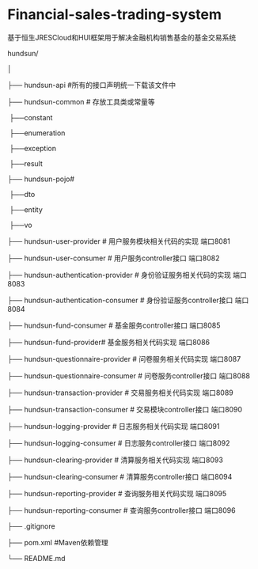 # Financial-sales-trading-system
基于恒生JRESCloud和HUI框架用于解决金融机构销售基金的基金交易系统



hundsun/

│

├── hundsun-api #所有的接口声明统一下载该文件中

├── hundsun-common # 存放工具类或常量等

​        ├──constant

​        ├──enumeration

​        ├──exception

​        ├──result

├── hundsun-pojo#

​        ├──dto

​        ├──entity

​        ├──vo

├── hundsun-user-provider # 用户服务模块相关代码的实现 端口8081

├── hundsun-user-consumer # 用户服务controller接口 端口8082

├── hundsun-authentication-provider # 身份验证服务相关代码的实现 端口8083

├── hundsun-authentication-consumer # 身份验证服务controller接口 端口8084

├── hundsun-fund-consumer # 基金服务controller接口 端口8085

├── hundsun-fund-provider# 基金服务相关代码实现 端口8086

├── hundsun-questionnaire-provider # 问卷服务相关代码实现 端口8087

├── hundsun-questionnaire-consumer # 问卷服务controller接口 端口8088

├── hundsun-transaction-provider # 交易服务相关代码实现 端口8089

├── hundsun-transaction-consumer # 交易模块controller接口 端口8090

├── hundsun-logging-provider # 日志服务相关代码实现 端口8091

├── hundsun-logging-consumer # 日志服务controller接口 端口8092

├── hundsun-clearing-provider # 清算服务相关代码实现 端口8093

├── hundsun-clearing-consumer # 清算服务controller接口 端口8094

├── hundsun-reporting-provider # 查询服务相关代码实现 端口8095

├── hundsun-reporting-consumer # 查询服务controller接口 端口8096

├── .gitignore

├── pom.xml #Maven依赖管理

└── README.md
